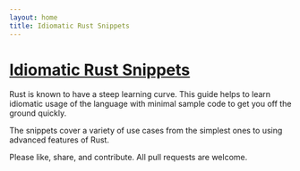 ```yaml
---
layout: home
title: Idiomatic Rust Snippets
---
```


# [Idiomatic Rust Snippets](https://idiomatic-rust-snippets.org/)

Rust is known to have a steep learning curve. This guide helps to learn idiomatic usage of the language with minimal sample code to get you off the ground quickly.

The snippets cover a variety of use cases from the simplest ones to using advanced features of Rust.

Please like, share, and contribute. All pull requests are welcome.
